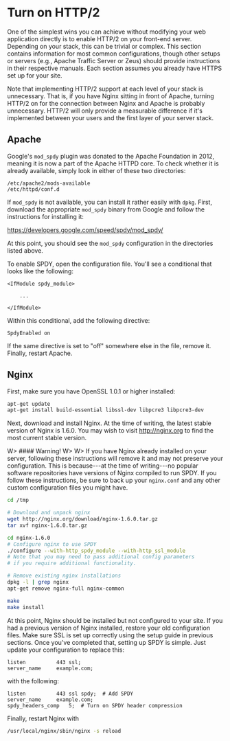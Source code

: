 # Turn on HTTP/2

One of the simplest wins you can achieve without modifying your web application directly is to enable HTTP/2 on your front-end server. Depending on your stack, this can be trivial or complex. This section contains information for most common configurations, though other setups or servers (e.g., Apache Traffic Server or Zeus) should provide instructions in their respective manuals. Each section assumes you already have HTTPS set up for your site.

Note that implementing HTTP/2 support at each level of your stack is unnecessary. That is, if you have Nginx sitting in front of Apache, turning HTTP/2 on for the connection between Nginx and Apache is probably unnecessary. HTTP/2 will only provide a measurable difference if it's implemented between your users and the first layer of your server stack.


## Apache

Google's `mod_spdy` plugin was donated to the Apache Foundation in 2012, meaning it is now a part of the Apache HTTPD core. To check whether it is already available, simply look in either of these two directories:

```
/etc/apache2/mods-available
/etc/httpd/conf.d
```

If `mod_spdy` is not available, you can install it rather easily with `dpkg`. First, download the appropriate `mod_spdy` binary from Google and follow the instructions for installing it:

https://developers.google.com/speed/spdy/mod_spdy/

At this point, you should see the `mod_spdy` configuration in the directories listed above.

To enable SPDY, open the configuration file. You'll see a conditional that looks like the following:

```
<IfModule spdy_module>

    ...

</IfModule>
```

Within this conditional, add the following directive:

```
SpdyEnabled on
```

If the same directive is set to "off" somewhere else in the file, remove it. Finally, restart Apache.


## Nginx

First, make sure you have OpenSSL 1.0.1 or higher installed:

```bash
apt-get update
apt-get install build-essential libssl-dev libpcre3 libpcre3-dev
```

Next, download and install Nginx. At the time of writing, the latest stable version of Nginx is 1.6.0. You may wish to visit http://nginx.org to find the most current stable version.

W> #### Warning!
W>
W> If you have Nginx already installed on your server, following these instructions will remove it and may not preserve your configuration. This is because---at the time of writing---no popular software repositories have versions of Nginx compiled to run SPDY. If you follow these instructions, be sure to back up your `nginx.conf` and any other custom configuration files you might have.


```bash
cd /tmp

# Download and unpack nginx
wget http://nginx.org/download/nginx-1.6.0.tar.gz
tar xvf nginx-1.6.0.tar.gz

cd nginx-1.6.0
# Configure nginx to use SPDY
./configure --with-http_spdy_module --with-http_ssl_module
# Note that you may need to pass additional config parameters
# if you require additional functionality.

# Remove existing nginx installations
dpkg -l | grep nginx
apt-get remove nginx-full nginx-common

make
make install
```

At this point, Nginx should be installed but not configured to your site. If you had a previous version of Nginx installed, restore your old configuration files. Make sure SSL is set up correctly using the setup guide in previous sections. Once you've completed that, setting up SPDY is simple. Just update your configuration to replace this:

```nginx
listen          443 ssl;
server_name     example.com;
```

with the following:

```nginx
listen          443 ssl spdy;  # Add SPDY
server_name     example.com;
spdy_headers_comp   5;  # Turn on SPDY header compression
```

Finally, restart Nginx with

```bash
/usr/local/nginx/sbin/nginx -s reload
```